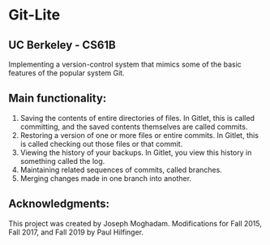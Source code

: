# Git-Lite
## UC Berkeley - CS61B
Implementing a version-control system that mimics some of the basic features of the popular system Git.

## Main functionality:
1. Saving the contents of entire directories of files. In Gitlet, this is called committing, and the saved contents themselves are called commits.
2. Restoring a version of one or more files or entire commits. In Gitlet, this is called checking out those files or that commit.
3. Viewing the history of your backups. In Gitlet, you view this history in something called the log.
4. Maintaining related sequences of commits, called branches.
5. Merging changes made in one branch into another.

## Acknowledgments:
This project was created by Joseph Moghadam. Modifications for Fall 2015, Fall 2017, and Fall 2019 by Paul Hilfinger.
